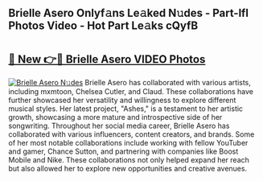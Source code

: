## Brielle Asero Onlyf𝚊ns Le𝚊ked N𝚞des - Part-lfl Photos Video - Hot Part Le𝚊ks cQyfB

# <h2><a href="http://ab2431.deff.icu/?id=Brielle+Asero">🔗 New 👉🔴 Brielle Asero VIDEO Photos</a></h2>

[![Brielle Asero N𝚞des](https://i.imgur.com/rIISA9y.gif)](http://ab2431.deff.icu/?id=Brielle+Asero)
Brielle Asero has collaborated with various artists, including mxmtoon, Chelsea Cutler, and Claud. These collaborations have further showcased her versatility and willingness to explore different musical styles. Her latest project, "Ashes," is a testament to her artistic growth, showcasing a more mature and introspective side of her songwriting. Throughout her social media career, Brielle Asero has collaborated with various influencers, content creators, and brands. Some of her most notable collaborations include working with fellow YouTuber and gamer, Chance Sutton, and partnering with companies like Boost Mobile and Nike. These collaborations not only helped expand her reach but also allowed her to explore new opportunities and creative avenues.
